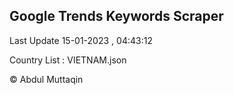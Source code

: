 

## Google Trends Keywords Scraper 
 
Last Update 15-01-2023 , 04:43:12

Country List :
VIETNAM.json



© Abdul Muttaqin 
